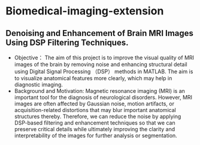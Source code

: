 # Biomedical-imaging-extension
## Denoising and Enhancement of Brain MRI Images Using DSP Filtering Techniques. 
  * Objective：
    The aim of this project is to improve the visual quality of MRI images of the brain by removing noise and enhancing structural detail using Digital Signal Processing （DSP） methods in MATLAB. The aim is to visualize anatomical features more clearly, which may help in diagnostic imaging.
  * Background and Motivation: 
   Magnetic resonance imaging (MRI) is an important tool for the diagnosis of neurological disorders. However, MRI images are often affected by Gaussian noise, motion artifacts, or acquisition-related distortions that may blur important anatomical structures thereby. Therefore, we can reduce the noise by applying DSP-based filtering and enhancement techniques so that we can preserve critical details while ultimately improving the clarity and interpretability of the images for further analysis or segmentation. 
